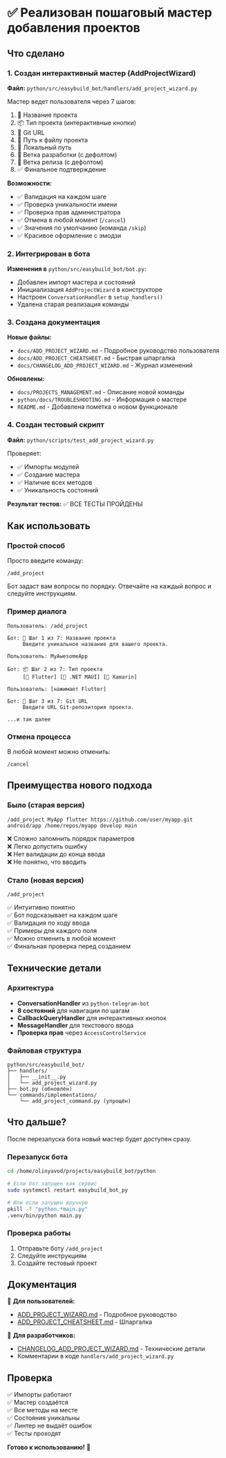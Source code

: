 # ✅ Реализован пошаговый мастер добавления проектов

## Что сделано

### 1. Создан интерактивный мастер (AddProjectWizard)

**Файл:** `python/src/easybuild_bot/handlers/add_project_wizard.py`

Мастер ведет пользователя через 7 шагов:
1. 📝 Название проекта
2. 📦 Тип проекта (интерактивные кнопки)
3. 🔗 Git URL
4. 📁 Путь к файлу проекта
5. 💾 Локальный путь
6. 🌿 Ветка разработки (с дефолтом)
7. 🚀 Ветка релиза (с дефолтом)
8. ✅ Финальное подтверждение

**Возможности:**
- ✅ Валидация на каждом шаге
- ✅ Проверка уникальности имени
- ✅ Проверка прав администратора
- ✅ Отмена в любой момент (`/cancel`)
- ✅ Значения по умолчанию (команда `/skip`)
- ✅ Красивое оформление с эмодзи

### 2. Интегрирован в бота

**Изменения в** `python/src/easybuild_bot/bot.py`:
- Добавлен импорт мастера и состояний
- Инициализация `AddProjectWizard` в конструкторе
- Настроен `ConversationHandler` в `setup_handlers()`
- Удалена старая реализация команды

### 3. Создана документация

**Новые файлы:**
- `docs/ADD_PROJECT_WIZARD.md` - Подробное руководство пользователя
- `docs/ADD_PROJECT_CHEATSHEET.md` - Быстрая шпаргалка
- `docs/CHANGELOG_ADD_PROJECT_WIZARD.md` - Журнал изменений

**Обновлены:**
- `docs/PROJECTS_MANAGEMENT.md` - Описание новой команды
- `python/docs/TROUBLESHOOTING.md` - Информация о мастере
- `README.md` - Добавлена пометка о новом функционале

### 4. Создан тестовый скрипт

**Файл:** `python/scripts/test_add_project_wizard.py`

Проверяет:
- ✅ Импорты модулей
- ✅ Создание мастера
- ✅ Наличие всех методов
- ✅ Уникальность состояний

**Результат тестов:** ✅ ВСЕ ТЕСТЫ ПРОЙДЕНЫ

## Как использовать

### Простой способ

Просто введите команду:
```
/add_project
```

Бот задаст вам вопросы по порядку. Отвечайте на каждый вопрос и следуйте инструкциям.

### Пример диалога

```
Пользователь: /add_project

Бот: 📝 Шаг 1 из 7: Название проекта
     Введите уникальное название для вашего проекта.

Пользователь: MyAwesomeApp

Бот: 📦 Шаг 2 из 7: Тип проекта
     [🦋 Flutter] [🔷 .NET MAUI] [🔶 Xamarin]

Пользователь: [нажимает Flutter]

Бот: 🔗 Шаг 3 из 7: Git URL
     Введите URL Git-репозитория проекта.

...и так далее
```

### Отмена процесса

В любой момент можно отменить:
```
/cancel
```

## Преимущества нового подхода

### Было (старая версия)
```
/add_project MyApp flutter https://github.com/user/myapp.git android/app /home/repos/myapp develop main
```
❌ Сложно запомнить порядок параметров  
❌ Легко допустить ошибку  
❌ Нет валидации до конца ввода  
❌ Не понятно, что вводить

### Стало (новая версия)
```
/add_project
```
✅ Интуитивно понятно  
✅ Бот подсказывает на каждом шаге  
✅ Валидация по ходу ввода  
✅ Примеры для каждого поля  
✅ Можно отменить в любой момент  
✅ Финальная проверка перед созданием

## Технические детали

### Архитектура

- **ConversationHandler** из `python-telegram-bot`
- **8 состояний** для навигации по шагам
- **CallbackQueryHandler** для интерактивных кнопок
- **MessageHandler** для текстового ввода
- **Проверка прав** через `AccessControlService`

### Файловая структура

```
python/src/easybuild_bot/
├── handlers/
│   ├── __init__.py
│   └── add_project_wizard.py
├── bot.py (обновлён)
└── commands/implementations/
    └── add_project_command.py (упрощён)
```

## Что дальше?

После перезапуска бота новый мастер будет доступен сразу.

### Перезапуск бота

```bash
cd /home/olinyavod/projects/easybuild_bot/python

# Если бот запущен как сервис
sudo systemctl restart easybuild_bot_py

# Или если запущен вручную
pkill -f "python.*main.py"
.venv/bin/python main.py
```

### Проверка работы

1. Отправьте боту `/add_project`
2. Следуйте инструкциям
3. Создайте тестовый проект

## Документация

📖 **Для пользователей:**
- [ADD_PROJECT_WIZARD.md](docs/ADD_PROJECT_WIZARD.md) - Подробное руководство
- [ADD_PROJECT_CHEATSHEET.md](docs/ADD_PROJECT_CHEATSHEET.md) - Шпаргалка

📖 **Для разработчиков:**
- [CHANGELOG_ADD_PROJECT_WIZARD.md](docs/CHANGELOG_ADD_PROJECT_WIZARD.md) - Технические детали
- Комментарии в коде `handlers/add_project_wizard.py`

## Проверка

✅ Импорты работают  
✅ Мастер создаётся  
✅ Все методы на месте  
✅ Состояния уникальны  
✅ Линтер не выдаёт ошибок  
✅ Тесты проходят

**Готово к использованию!** 🎉






